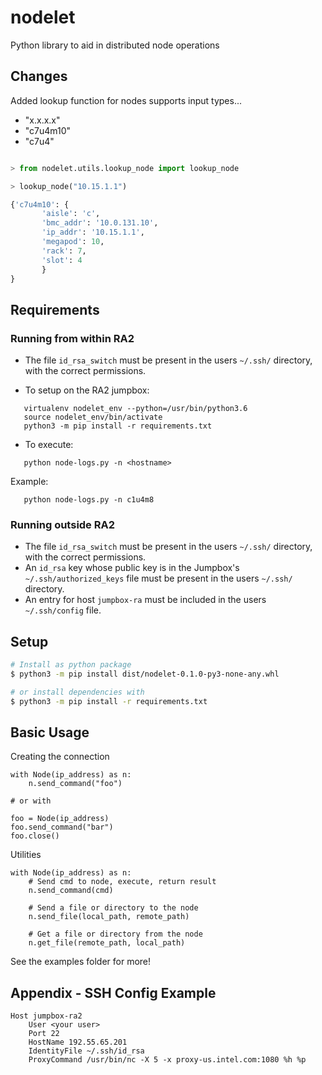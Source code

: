 # nodelet
Python library to aid in distributed node operations

## Changes

Added lookup function for nodes supports input types...
- "x.x.x.x"
- "c7u4m10"
- "c7u4"

```python

> from nodelet.utils.lookup_node import lookup_node

> lookup_node("10.15.1.1")

{'c7u4m10': {
       'aisle': 'c', 
       'bmc_addr': '10.0.131.10', 
       'ip_addr': '10.15.1.1',
       'megapod': 10,
       'rack': 7, 
       'slot': 4
       }
}

```

## Requirements

### Running from within RA2

- The file `id_rsa_switch` must be present in the users `~/.ssh/` directory, with the correct permissions.

- To setup on the RA2 jumpbox:
```
   virtualenv nodelet_env --python=/usr/bin/python3.6
   source nodelet_env/bin/activate
   python3 -m pip install -r requirements.txt
```

- To execute:
```
   python node-logs.py -n <hostname> 
```
Example:
```
   python node-logs.py -n c1u4m8 
```

### Running outside RA2

- The file `id_rsa_switch` must be present in the users `~/.ssh/` directory, with the correct permissions.
- An `id_rsa` key whose public key is in the Jumpbox's `~/.ssh/authorized_keys` file must be present in the users `~/.ssh/` directory.
- An entry for host `jumpbox-ra` must be included in the users `~/.ssh/config` file.

## Setup

```bash
# Install as python package
$ python3 -m pip install dist/nodelet-0.1.0-py3-none-any.whl

# or install dependencies with
$ python3 -m pip install -r requirements.txt
```



## Basic Usage

Creating the connection

```
with Node(ip_address) as n:
    n.send_command("foo")

# or with

foo = Node(ip_address)
foo.send_command("bar")
foo.close()
```
Utilities
```
with Node(ip_address) as n:
    # Send cmd to node, execute, return result
    n.send_command(cmd)

    # Send a file or directory to the node
    n.send_file(local_path, remote_path)

    # Get a file or directory from the node
    n.get_file(remote_path, local_path)

```

See the examples folder for more!


## Appendix - SSH Config Example

```
Host jumpbox-ra2
	User <your user>
	Port 22
	HostName 192.55.65.201
	IdentityFile ~/.ssh/id_rsa
	ProxyCommand /usr/bin/nc -X 5 -x proxy-us.intel.com:1080 %h %p
```
